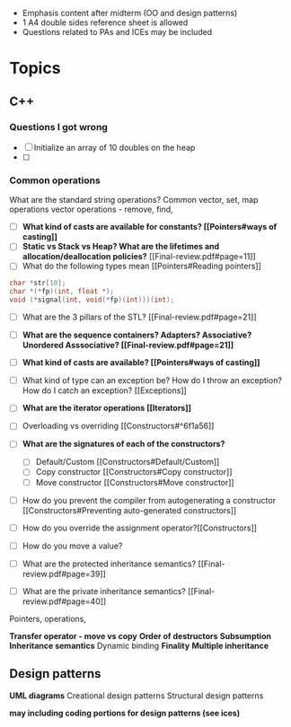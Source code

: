- Emphasis content after midterm (OO and design patterns)
- 1 A4 double sides reference sheet is allowed
- Questions related to PAs and ICEs may be included

# Topics
## C++
### Questions I got wrong
- [ ] Initialize an array of 10 doubles on the heap
- [ ] 

### Common operations
What are the standard string operations?
Common vector, set, map operations
vector operations
	- remove, find, 

- [ ] **What kind of casts are available for constants? [[Pointers#ways of casting]]**
- [ ] **Static vs Stack vs Heap? What are the lifetimes and allocation/deallocation policies?** [[Final-review.pdf#page=11]]
- [ ] What do the following types mean [[Pointers#Reading pointers]]
```c++
char *str[10];
char *(*fp)(int, float *);
void (*signal(int, void(*fp)(int)))(int);
```

- [ ] What are the 3 pillars of the STL? [[Final-review.pdf#page=21]]
- [ ] **What are the sequence containers? Adapters? Associative? Unordered Asssociative? [[Final-review.pdf#page=21]]**
- [ ] **What kind of casts are available? [[Pointers#ways of casting]]**
- [ ] What kind of type can an exception be? How do I throw an exception? How do I catch an exception? [[Exceptions]]
- [ ] **What are the iterator operations [[Iterators]]**
- [ ] Overloading vs overriding [[Constructors#^6f1a56]]

- [ ] **What are the signatures of each of the constructors?**
	- [ ] Default/Custom [[Constructors#Default/Custom]]
	- [ ] Copy constructor [[Constructors#Copy constructor]]
	- [ ] Move constructor [[Constructors#Move constructor]]
- [ ] How do you prevent the compiler from autogenerating a constructor [[Constructors#Preventing auto-generated constructors]]
- [ ] How do you override the assignment operator?[[Constructors]]
- [ ] How do you move a value? 

- [ ] What are the protected inheritance semantics? [[Final-review.pdf#page=39]]
- [ ] What are the private inheritance semantics? [[Final-review.pdf#page=40]]


Pointers, operations,

**Transfer operator - move vs copy**
**Order of destructors**
**Subsumption**
**Inheritance semantics**
Dynamic binding
**Finality**
**Multiple inheritance**

## Design patterns
**UML diagrams**
Creational design patterns
Structural design patterns

**may including coding portions for design patterns (see ices)**